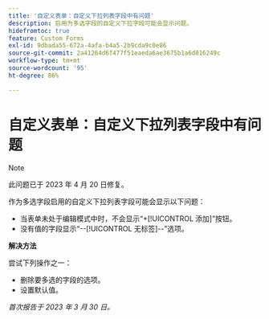 ```yaml
---
title: '自定义表单：自定义下拉列表字段中有问题'
description: 启用为多选字段的自定义下拉字段可能会显示问题。
hidefromtoc: true
feature: Custom Forms
exl-id: 9dbada55-672a-4afa-b4a5-2b9cda9c0e86
source-git-commit: 2a41264d6f477f51eaeda6ae3675b1a6d816249c
workflow-type: tm+mt
source-wordcount: '95'
ht-degree: 86%

---
```


# 自定义表单：自定义下拉列表字段中有问题

>[!NOTE]
>
>此问题已于 2023 年 4 月 20 日修复。

作为多选字段启用的自定义下拉列表字段可能会显示以下问题：

* 当表单未处于编辑模式中时，不会显示“+[!UICONTROL 添加]”按钮。
* 没有值的字段显示“--[!UICONTROL 无标签]--”选项。

**解决方法**

尝试下列操作之一：

* 删除要多选的字段的选项。
* 设置默认值。

_首次报告于 2023 年 3 月 30 日。_

